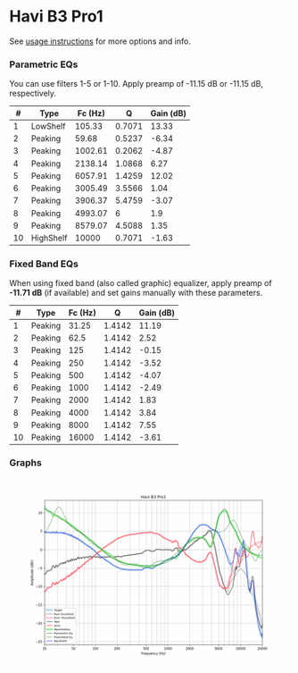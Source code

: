 # Havi B3 Pro1
See [usage instructions](https://github.com/jaakkopasanen/AutoEq#usage) for more options and info.

### Parametric EQs
You can use filters 1-5 or 1-10. Apply preamp of -11.15 dB or -11.15 dB, respectively.

|   # | Type      |   Fc (Hz) |      Q |   Gain (dB) |
|-----|-----------|-----------|--------|-------------|
|   1 | LowShelf  |    105.33 | 0.7071 |       13.33 |
|   2 | Peaking   |     59.68 | 0.5237 |       -6.34 |
|   3 | Peaking   |   1002.61 | 0.2062 |       -4.87 |
|   4 | Peaking   |   2138.14 | 1.0868 |        6.27 |
|   5 | Peaking   |   6057.91 | 1.4259 |       12.02 |
|   6 | Peaking   |   3005.49 | 3.5566 |        1.04 |
|   7 | Peaking   |   3906.37 | 5.4759 |       -3.07 |
|   8 | Peaking   |   4993.07 | 6      |        1.9  |
|   9 | Peaking   |   8579.07 | 4.5088 |        1.35 |
|  10 | HighShelf |  10000    | 0.7071 |       -1.63 |

### Fixed Band EQs
When using fixed band (also called graphic) equalizer, apply preamp of **-11.71 dB** (if available) and set gains manually with these parameters.

|   # | Type    |   Fc (Hz) |      Q |   Gain (dB) |
|-----|---------|-----------|--------|-------------|
|   1 | Peaking |     31.25 | 1.4142 |       11.19 |
|   2 | Peaking |     62.5  | 1.4142 |        2.52 |
|   3 | Peaking |    125    | 1.4142 |       -0.15 |
|   4 | Peaking |    250    | 1.4142 |       -3.52 |
|   5 | Peaking |    500    | 1.4142 |       -4.07 |
|   6 | Peaking |   1000    | 1.4142 |       -2.49 |
|   7 | Peaking |   2000    | 1.4142 |        1.83 |
|   8 | Peaking |   4000    | 1.4142 |        3.84 |
|   9 | Peaking |   8000    | 1.4142 |        7.55 |
|  10 | Peaking |  16000    | 1.4142 |       -3.61 |

### Graphs
![](./Havi%20B3%20Pro1.png)
